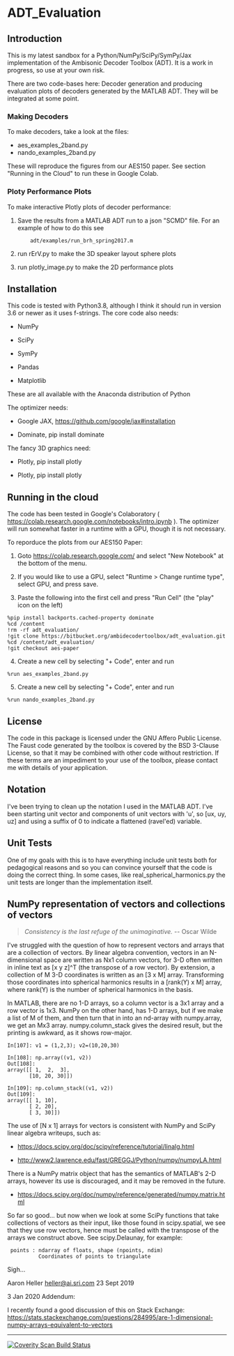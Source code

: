 # ADT_Evaluation

## Introduction

This is my latest sandbox for a Python/NumPy/SciPy/SymPy/Jax
implementation of the Ambisonic Decoder Toolbox (ADT). It is a work in progress, so use at your own risk.

There are two code-bases here: Decoder generation and producing
evaluation plots of decoders generated by the MATLAB ADT. They will be integrated at some point.

### Making Decoders

To make decoders, take a look at the files:
- aes_examples_2band.py
- nando_examples_2band.py

These will reproduce the figures from our AES150 paper. See section "Running in the Cloud" to run these in Google Colab.


### Ploty Performance Plots

To make interactive Plotly plots of decoder performance:

1. Save the results from a MATLAB ADT run to a json "SCMD" file. For an
   example of how to do this see

           adt/examples/run_brh_spring2017.m

2. run rErV.py to make the 3D speaker layout sphere plots
3. run plotly_image.py to make the 2D performance plots

## Installation

This code is tested with Python3.8, although I think it should run
in version 3.6 or newer as it uses f-strings.  The core code also
needs:

 - NumPy
 
 - SciPy
 
 - SymPy
 
 - Pandas
 
 - Matplotlib

These are all available with the Anaconda distribution of Python

The optimizer needs:

 - Google JAX, https://github.com/google/jax#installation
 
 - Dominate, pip install dominate

The fancy 3D graphics need:
* Plotly, pip install plotly

 - Plotly, pip install plotly
 
## Running in the cloud

The code has been tested in Google's Colaboratory ( <https://colab.research.google.com/notebooks/intro.ipynb> ).
The optimizer will run somewhat faster in a runtime with a GPU, 
though it is not necessary.

To reporduce the plots from our AES150 Paper:

1. Goto https://colab.research.google.com/ and select "New Notebook" at the bottom of the menu.

2. If you would like to use a GPU, select "Runtime > Change runtime type", select GPU, and press save.

3. Paste the following into the first cell and press "Run Cell" (the "play" icon on the left)
```
%pip install backports.cached-property dominate
%cd /content
!rm -rf adt_evaluation/
!git clone https://bitbucket.org/ambidecodertoolbox/adt_evaluation.git
%cd /content/adt_evaluation/
!git checkout aes-paper
```

4. Create a new cell by selecting "+ Code", enter and run
```
%run aes_examples_2band.py
```

5. Create a new cell by selecting "+ Code", enter and run
```
%run nando_examples_2band.py
```


## License

The code in this package is licensed under the GNU Affero Public
License.  The Faust code generated by the toolbox is covered by the
BSD 3-Clause License, so that it may be combined with other code
without restriction. If these terms are an impediment to your use of
the toolbox, please contact me with details of your application.

## Notation

I've been trying to clean up the notation I used in the MATLAB
ADT. I've been starting unit vector and components of unit vectors
with 'u', so [ux, uy, uz] and using a suffix of 0 to indicate a
flattened (ravel'ed) variable.

## Unit Tests
One of my goals with this is to
have everything include unit tests both for pedagogical reasons and so you
can convince yourself that the code is doing the correct thing.  In
some cases, like real_spherical_harmonics.py the unit tests are longer
than the implementation itself.

## NumPy representation of vectors and collections of vectors

> *Consistency is the last refuge of the unimaginative.* -- Oscar Wilde


I've struggled with the question of how to represent vectors and
arrays that are a collection of vectors. By linear algebra convention,
vectors in an N-dimensional space are written as Nx1 column vectors,
for 3-D often written in inline text as [x y z]^T (the transpose of a
row vector). By extension, a collection of M 3-D coordinates is
written as an [3 x M] array. Transforming those coordinates into
spherical harmonics results in a [rank(Y) x M] array, where rank(Y) is
the number of spherical harmonics in the basis.

In MATLAB, there are no 1-D arrays, so a column vector is a 3x1 array
and a row vector is 1x3. NumPy on the other hand, has 1-D arrays, but
if we make a list of M of them, and then turn that in into an nd-array
with numpy.array, we get an Mx3 array. numpy.column_stack gives the
desired result, but the printing is awkward, as it shows row-major.

    In[107]: v1 = (1,2,3); v2=(10,20,30)

	In[108]: np.array((v1, v2))
	Out[108]:
	array([[ 1,  2,  3],
           [10, 20, 30]])

	In[109]: np.column_stack((v1, v2))
	Out[109]:
	array([[ 1, 10],
           [ 2, 20],
           [ 3, 30]])

The use of [N x 1] arrays for vectors is consistent with NumPy and
SciPy linear algebra writeups, such as:

 * <https://docs.scipy.org/doc/scipy/reference/tutorial/linalg.html>

 * <http://www2.lawrence.edu/fast/GREGGJ/Python/numpy/numpyLA.html>

There is a NumPy matrix object that has the semantics of MATLAB's 2-D
arrays, however its use is discouraged, and it may be removed in the
future.

 * <https://docs.scipy.org/doc/numpy/reference/generated/numpy.matrix.html>


So far so good... but now when we look at some SciPy functions that
take collections of vectors as their input, like those found in
scipy.spatial, we see that they use row vectors, hence must be called
with the transpose of the arrays we construct above. See
scipy.Delaunay, for example:

     points : ndarray of floats, shape (npoints, ndim)
              Coordinates of points to triangulate

Sigh...

Aaron Heller <heller@ai.sri.com>
23 Sept 2019

3 Jan 2020 Addendum:

I recently found a good discussion of this on Stack Exchange:
<https://stats.stackexchange.com/questions/284995/are-1-dimensional-numpy-arrays-equivalent-to-vectors>

------
<a href="https://scan.coverity.com/projects/ajheller-adt_evaluation">
  <img alt="Coverity Scan Build Status"
       src="https://scan.coverity.com/projects/20006/badge.svg"/>
</a>
